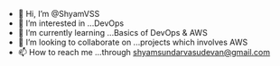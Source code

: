 - 👋 Hi, I’m @ShyamVSS
- 👀 I’m interested in ...DevOps
- 🌱 I’m currently learning ...Basics of DevOps & AWS
- 💞️ I’m looking to collaborate on ...projects which involves AWS
- 📫 How to reach me ...through shyamsundarvasudevan@gmail.com

<!---
ShyamVSS/ShyamVSS is a ✨ special ✨ repository because its `README.md` (this file) appears on your GitHub profile.
You can click the Preview link to take a look at your changes.
--->

